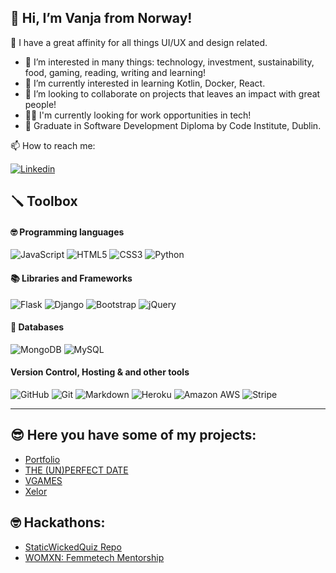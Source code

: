 ## 👋 Hi, I’m Vanja from Norway!
💬 I have a great affinity for all things UI/UX and design related.

- 👀 I’m interested in many things: technology, investment, sustainability, food, gaming, reading, writing and learning!
- 🌱 I’m currently interested in learning Kotlin, Docker, React. 
- 💞️ I’m looking to collaborate on projects that leaves an impact with great people!
- 🕵🏻‍ I'm currently looking for work opportunities in tech!
- 🌱 Graduate in Software Development Diploma by Code Institute, Dublin.

📫 How to reach me:

[![Linkedin](https://img.shields.io/badge/LinkedIn-0077B5?style=for-the-badge&logo=linkedin&logoColor=white)](https://www.linkedin.com/in/vanja-torp/)


## 🪛 Toolbox

#### 🤓  Programming languages 

![JavaScript](https://img.shields.io/badge/JavaScript-F7DF1E?style=for-the-badge&logo=javascript&logoColor=black)
![HTML5](https://img.shields.io/badge/HTML5-E34F26?style=for-the-badge&logo=html5&logoColor=white)
![CSS3](https://img.shields.io/badge/CSS3-1572B6?style=for-the-badge&logo=css3&logoColor=white)
![Python](https://img.shields.io/badge/Python-14354C?style=for-the-badge&logo=python&logoColor=white)


#### 📚 Libraries and Frameworks
![Flask](https://img.shields.io/badge/Flask%20-%23000000.svg?&style=for-the-badge&logo=Flask&logoColor=FFFFFF)
![Django](https://img.shields.io/badge/Django%20-%23092E20.svg?&style=for-the-badge&logo=Django&logoColor=FFFFFF)
![Bootstrap](https://img.shields.io/badge/Bootstrap-563D7C?style=for-the-badge&logo=bootstrap&logoColor=white)
![jQuery](https://img.shields.io/badge/jQuery%20-%231E2E3B.svg?&style=for-the-badge&logo=jQuery&logoColor=21ACE2)


#### 📖  Databases
![MongoDB](https://img.shields.io/badge/MongoDB%20-%233F2E1E.svg?&style=for-the-badge&logo=MongoDB&logoColor=47A248)
![MySQL](https://img.shields.io/badge/MySQL%20-%2300758F.svg?&style=for-the-badge&logo=MySQL&logoColor=FFFFFF)

#### Version Control, Hosting & and other tools 
![GitHub](https://img.shields.io/badge/GitHub%20-%23181717.svg?&style=for-the-badge&logo=GitHub&logoColor=FFFFFF)
![Git](https://img.shields.io/badge/Git%20-%23302F2F.svg?&style=for-the-badge&logo=Git&logoColor=F05032) 
![Markdown](https://img.shields.io/badge/markdown-%23000000.svg?&style=for-the-badge&logo=markdown&logoColor=white)
![Heroku](https://img.shields.io/badge/Heroku%20-%23430098.svg?&style=for-the-badge&logo=Heroku&logoColor=FFFFFF) 
![Amazon AWS](https://img.shields.io/badge/Amazon%20AWS%20-%23232F3E.svg?&style=for-the-badge&logo=Amazon%20AWS&logoColor=FF9900) 
![Stripe](https://img.shields.io/badge/Stripe%20-%23646EDE.svg?&style=for-the-badge&logo=Stripe&logoColor=FFFFFF) 


---


## 😎 Here you have some of my projects: 
- [Portfolio](https://vtwin90.github.io/Milestone-1-Portfolio/)
- [THE (UN)PERFECT DATE](https://vtwin90.github.io/UN-PERFECT-DATE/)
- [VGAMES](https://vgames-0i9m.onrender.com)
- [Xelor](https://xelor-watches.onrender.com)

## 🤓 Hackathons: 
- [StaticWickedQuiz Repo](https://github.com/StaticWickedCats/StaticWickedQuiz)
- [WOMXN: Femmetech Mentorship](https://carolinacobo.github.io/womxn-femmetech-mentorship/index.html)

